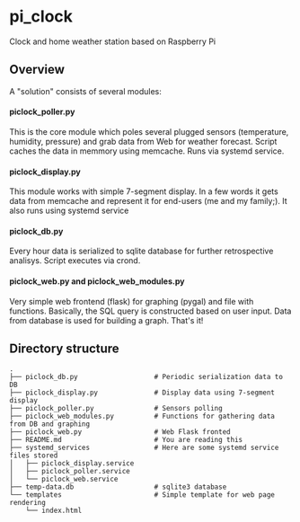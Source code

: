 # pi_clock
Clock and home weather station based on Raspberry Pi

## Overview
A "solution" consists of several modules:
#### piclock_poller.py
This is the core module which poles several plugged sensors (temperature, humidity, pressure) and grab data from Web for weather forecast. Script caches the data in memmory using memcache. Runs via systemd service.
#### piclock_display.py
This module works with simple 7-segment display. In a few words it gets data from memcache and represent it for end-users (me and my family;). It also runs using systemd service 
#### piclock_db.py
Every hour data is serialized to sqlite database for further retrospective analisys. Script executes via crond. 
#### piclock_web.py and piclock_web_modules.py
Very simple web frontend (flask) for graphing (pygal) and file with functions. Basically, the SQL query is constructed based on user input. Data from database is used for building a graph. 
That's it!

## Directory structure
```
.
├── piclock_db.py                   # Periodic serialization data to DB               
├── piclock_display.py              # Display data using 7-segment display
├── piclock_poller.py               # Sensors polling
├── piclock_web_modules.py          # Functions for gathering data from DB and graphing
├── piclock_web.py                  # Web Flask fronted
├── README.md                       # You are reading this
├── systemd_services                # Here are some systemd service files stored
│   ├── piclock_display.service
│   ├── piclock_poller.service
│   └── piclock_web.service
├── temp-data.db                    # sqlite3 database
└── templates                       # Simple template for web page rendering
    └── index.html
```

